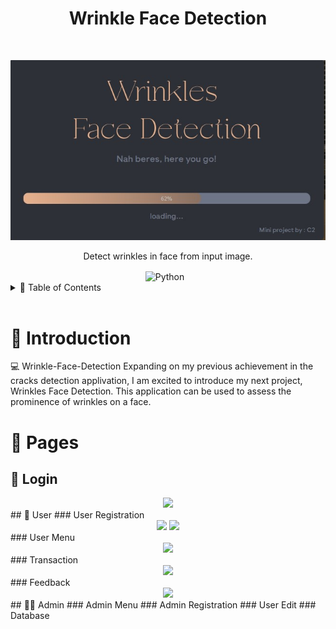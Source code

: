 <!-- HEADER -->
<h1 align="center"> Wrinkle Face Detection </h1> <br>
<p align="center">
  <a>
    <img alt="WFD" title="WFD" src="https://github.com/naufalmufidf/Wrinkle-Face-Detection/blob/main/.github/images/WFD%20-%20Loading.jpg">
  </a>
</p>

<p align="center">
  Detect wrinkles in face from input image.
</p>

<div align="center">
  <img align="center" alt="Python" width="30px" style="padding-right:10px;" src="https://cdn.jsdelivr.net/gh/devicons/devicon/icons/python/python-plain.svg" />
</div> 

<!-- TABLE OF CONTENTS -->
<details>
  <summary>🏁 Table of Contents</summary>
  <ol>
    <li><a href="#-introduction">Introduction</a></li>
    <li>
      <a href="#-pages">Pages</a>
      <ul>
        <li><a href="#-login">Login</a></li>
        <li>
          <a href="#-user">User</a>
          <ul>
            <li><a href="#user-registration">User Registration</a></li>
            <li><a href="#user-menu">User Menu</a></li>
            <li><a href="#transaction">Transaction</a></li>
            <li><a href="#feedback">Feedback</a></li>
          </ul>
        </li>
      <li>
        <a href="#-admin">Admin</a>
        <ul>
          <li><a href="#admin-menu">Admin Menu</a></li>
          <li><a href="#admin-regist">Admin Registration</a></li>
          <li><a href="#admin-edit-user">Edit User</a></li>
          <li><a href="#database">Database</a></li>
        </ul>
      </li>
  </ol>
</details>

<br />

# 🤖 Introduction

💻 Wrinkle-Face-Detection Expanding on my previous achievement in the cracks detection applivation, I am excited to introduce my next project, Wrinkles Face Detection. This application can be used to assess the prominence of wrinkles on a face.

# 📃 Pages
## 🔑 Login
<div align="center">
    <img src="https://imgur.com/wLETdeZ.png">
</div>  
## 👤 User
### User Registration
<div align="center">
    <img src="https://imgur.com/5wm0RLu.png">
    <img src="https://imgur.com/8MucUuo.png">
</div>  
### User Menu
<div align="center">
    <img src="https://imgur.com/pbTuRjG.png">
</div>  
### Transaction
<div align="center">
    <img src="https://imgur.com/rWZT9WC.png">
</div>  
### Feedback
<div align="center">
    <img src="https://imgur.com/JYaIP6M.png">
</div>  
## 👷‍♂️ Admin
### Admin Menu
### Admin Registration
### User Edit
### Database




# 
